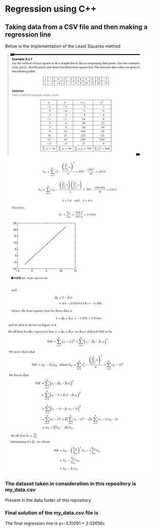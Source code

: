 # Regression using C++

## Taking data from a CSV file and then making a regression line

Below is the implementation of the Least Squares method

![alt text](./resources/Picture1.jpg "1st Part")
![alt text](./resources/Picture2.jpg "2nd Part")
![alt text](./resources/Picture3.jpg "3rd Part")
![alt text](./resources/Picture4.jpg "4th Part")
![alt text](./resources/Picture6.jpg "5th Part")

### The dataset taken in consideration in this repository is my_data.csv

Present in the data folder of this repository

### Final solution of the my_data.csv file is

The final regression line is y=-3.10091 + 2.02656x

